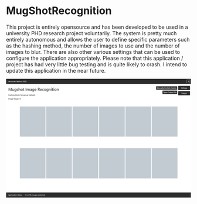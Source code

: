 # MugShotRecognition
This project is entirely opensource and has been developed to be used in a university PHD research project voluntarily. The system is pretty much entirely autonomous and allows the user to define specific parameters such as the hashing method, the number of images to use and the number of images to blur. There are also other various settings that can be used to configure the application appropriately. Please note that this application / project has had very little bug testing and is quite likely to crash. I intend to update this application in the near future. 

![alt text](images/scrnsht1.png)
